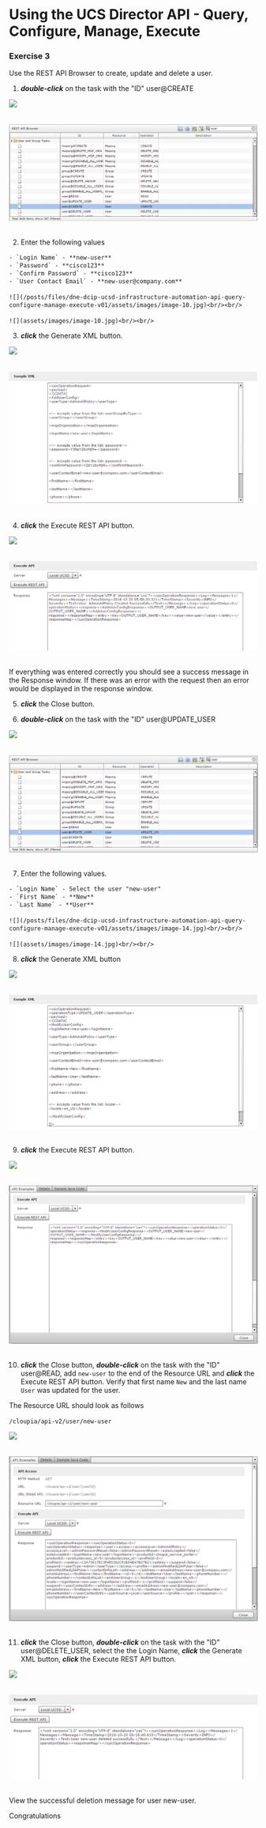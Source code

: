 # Using the UCS Director API - Query, Configure, Manage, Execute

### Exercise 3
Use the REST API Browser to create, update and delete a user.

  1. <strong>*double-click*</strong> on the task with the "ID" user@CREATE

  ![](/posts/files/dne-dcip-ucsd-infrastructure-automation-api-query-configure-manage-execute-v01/assets/images/image-09.jpg)<br/><br/>

  ![](assets/images/image-09.jpg)<br/><br/>

  2. Enter the following values

    - `Login Name` - **new-user**
    - `Password` - **cisco123**
    - `Confirm Password` - **cisco123**
    - `User Contact Email` - **new-user@company.com**

    ![](/posts/files/dne-dcip-ucsd-infrastructure-automation-api-query-configure-manage-execute-v01/assets/images/image-10.jpg)<br/><br/>

    ![](assets/images/image-10.jpg)<br/><br/>

  3. ***click*** the Generate XML button.

  ![](/posts/files/dne-dcip-ucsd-infrastructure-automation-api-query-configure-manage-execute-v01/assets/images/image-11.jpg)<br/><br/>

  ![](assets/images/image-11.jpg)<br/><br/>

  4. <strong>*click*</strong> the Execute REST API button.

  ![](/posts/files/dne-dcip-ucsd-infrastructure-automation-api-query-configure-manage-execute-v01/assets/images/image-12.jpg)<br/><br/>

  ![](assets/images/image-12.jpg)<br/><br/>

  If everything was entered correctly you should see a success message in the Response window. If there was an error with the request then an error would be displayed in the response window.

  5. ***click*** the Close button.

  6. ***double-click*** on the task with the "ID" user@UPDATE_USER

  ![](/posts/files/dne-dcip-ucsd-infrastructure-automation-api-query-configure-manage-execute-v01/assets/images/image-13.jpg)<br/><br/>

  ![](assets/images/image-13.jpg)<br/><br/>

  7. Enter the following values.

    - `Login Name` - Select the user "new-user"
    - `First Name` - **New**
    - `Last Name` - **User**

    ![](/posts/files/dne-dcip-ucsd-infrastructure-automation-api-query-configure-manage-execute-v01/assets/images/image-14.jpg)<br/><br/>

    ![](assets/images/image-14.jpg)<br/><br/>

  8. ***click*** the Generate XML button

  ![](/posts/files/dne-dcip-ucsd-infrastructure-automation-api-query-configure-manage-execute-v01/assets/images/image-15.jpg)<br/><br/>

  ![](assets/images/image-15.jpg)<br/><br/>

  9. ***click*** the Execute REST API button.

  ![](/posts/files/dne-dcip-ucsd-infrastructure-automation-api-query-configure-manage-execute-v01/assets/images/image-16.jpg)<br/><br/>

  ![](assets/images/image-16.jpg)<br/><br/>

  10. ***click*** the Close button, ***double-click*** on the task with the "ID" user@READ, add `new-user` to the end of the Resource URL and <strong>*click*</strong> the Execute REST API button. Verify that first name `New` and the last name `User` was updated for the user.

  The Resource URL should look as follows

  `/cloupia/api-v2/user/new-user`

  ![](/posts/files/dne-dcip-ucsd-infrastructure-automation-api-query-configure-manage-execute-v01/assets/images/image-17.jpg)<br/><br/>

  ![](assets/images/image-17.jpg)<br/><br/>

  11. <strong>*click*</strong> the Close button, <strong>*double-click*</strong> on the task with the "ID" user@DELETE_USER, select the the Login Name, <strong>*click*</strong> the Generate XML button, <strong>*click*</strong> the Execute REST API button.

  ![](/posts/files/dne-dcip-ucsd-infrastructure-automation-api-query-configure-manage-execute-v01/assets/images/image-18.jpg)<br/><br/>

  ![](assets/images/image-18.jpg)<br/><br/>

  View the successful deletion message for user new-user.

Congratulations
